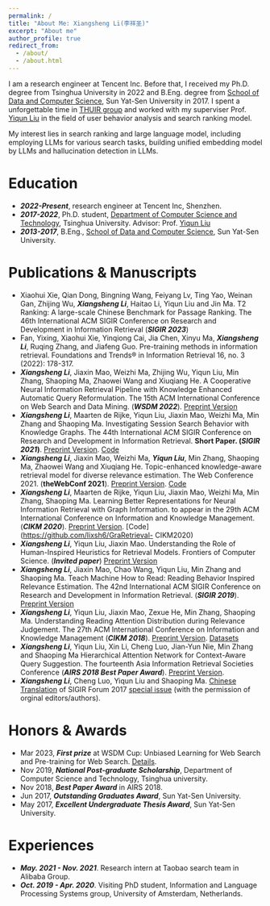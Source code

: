 ```yaml
---
permalink: /
title: "About Me: Xiangsheng Li(李祥圣)"
excerpt: "About me"
author_profile: true
redirect_from: 
  - /about/
  - /about.html
---
```


I am a research engineer at Tencent Inc. Before that, I received my Ph.D. degree from Tsinghua University in 2022 and B.Eng. degree from [School of Data and Computer Science](http://sdcs.sysu.edu.cn), Sun Yat-Sen University in 2017. I spent a unforgettable time in [THUIR group](http://www.thuir.cn/) and worked with my superviser Prof. [Yiqun Liu](http://www.thuir.cn/group/~YQLiu/) in the field of user behavior analysis and search ranking model.

My interest lies in search ranking and large language model, including employing LLMs for various search tasks, building unified embedding model by LLMs and hallucination detection in LLMs. 

Education
======
* ***2022-Present***, research engineer at Tencent Inc, Shenzhen.
* ***2017-2022***, Ph.D. student, [Department of Computer Science and Technology](http://www.cs.tsinghua.edu.cn), Tsinghua University. Advisor: Prof. [Yiqun Liu](http://www.thuir.cn/group/~YQLiu/)
* ***2013-2017***, B.Eng., [School of Data and Computer Science](http://sdcs.sysu.edu.cn), Sun Yat-Sen University.


Publications & Manuscripts
======
* Xiaohui Xie, Qian Dong, Bingning Wang, Feiyang Lv, Ting Yao, Weinan Gan, Zhijing Wu, ***Xiangsheng Li***, Haitao Li, Yiqun Liu and Jin Ma. T2 Ranking: A large-scale Chinese Benchmark for Passage Ranking. The 46th International ACM SIGIR Conference on Research and Development in Information Retrieval (***SIGIR 2023***)
* Fan, Yixing, Xiaohui Xie, Yinqiong Cai, Jia Chen, Xinyu Ma, ***Xiangsheng Li***, Ruqing Zhang, and Jiafeng Guo. Pre-training methods in information retrieval. Foundations and Trends® in Information Retrieval 16, no. 3 (2022): 178-317.
* ***Xiangsheng Li***, Jiaxin Mao, Weizhi Ma, Zhijing Wu, Yiqun Liu, Min Zhang, Shaoping Ma, Zhaowei Wang and Xiuqiang He. A Cooperative Neural Information Retrieval Pipeline with Knowledge Enhanced Automatic Query Reformulation. The 15th ACM International Conference on Web Search and Data Mining. (***WSDM 2022***). [Preprint Version](https://lixsh6.github.io/files/wsdm2022-fp-xiangsheng.pdf)
* ***Xiangsheng Li***, Maarten de Rijke, Yiqun Liu, Jiaxin Mao, Weizhi Ma, Min Zhang and Shaoping Ma. Investigating Session Search Behavior with Knowledge Graphs. The 44th International ACM SIGIR Conference on Research and Development in Information Retrieval. **Short Paper. (*SIGIR 2021*)**. [Preprint Version](http://www.thuir.cn/group/~YQLiu/publications/SIGIR2021Li.pdf). [Code](https://github.com/lixsh6/KnowledgeAnlysis-SIGIR2021-SP)
* ***Xiangsheng Li***, Jiaxin Mao, Weizhi Ma, ***Yiqun Liu***, Min Zhang, Shaoping Ma, Zhaowei Wang and Xiuqiang He. Topic-enhanced knowledge-aware retrieval model for diverse relevance estimation. The Web Conference 2021. (**theWebConf 2021**). [Preprint Version](http://www.thuir.cn/group/~YQLiu/publications/WWW2021Li.pdf). [Code](https://github.com/lixsh6/TEKM-ranker)
* ***Xiangsheng Li***, Maarten de Rijke, Yiqun Liu, Jiaxin Mao, Weizhi Ma, Min Zhang, Shaoping Ma. Learning Better Representations for Neural Information Retrieval with Graph Information. to appear in the 29th ACM International Conference on Information and Knowledge Management. (***CIKM 2020***). [Preprint Version](http://www.thuir.cn/group/~YQLiu/publications/CIKM2020Li.pdf). [Code](https://github.com/lixsh6/GraRetrieval- CIKM2020)
* ***Xiangsheng Li***, Yiqun Liu, Jiaxin Mao. Understanding the Role of Human-Inspired Heuristics for Retrieval Models. Frontiers of Computer Science. (***Invited paper***) [Preprint Version](http://www.thuir.cn/group/~YQLiu/publications/FCS2020Li.pdf)
* ***Xiangsheng Li***, Jiaxin Mao, Chao Wang, Yiqun Liu, Min Zhang and Shaoping Ma. Teach Machine How to Read: Reading Behavior Inspired Relevance Estimation. The 42nd International ACM SIGIR Conference on Research and Development in Information Retrieval.  (***SIGIR 2019***). [Preprint Version](http://www.thuir.cn/group/~YQLiu/publications/SIGIR2019Li.pdf)
* ***Xiangsheng Li***, Yiqun Liu, Jiaxin Mao, Zexue He, Min Zhang, Shaoping Ma. Understanding Reading Attention Distribution during Relevance Judgement. The 27th ACM International Conference on Information and Knowledge Management (***CIKM 2018***). [Preprint Version](http://www.thuir.cn/group/~YQLiu/publications/CIKM18Li.pdf). [Datasets](https://drive.google.com/file/d/18namIxTDGhM2udCqquKYeHQvJI1zJZ27/view?usp=sharing)
* ***Xiangsheng Li***, Yiqun Liu, Xin Li, Cheng Luo, Jian-Yun Nie, Min Zhang and Shaoping Ma Hierarchical Attention Network for Context-Aware Query Suggestion. The fourteenth Asia Information Retrieval Societies Conference (***AIRS 2018 Best Paper Award***). [Preprint Version](http://www.thuir.cn/group/~YQLiu/publications/AIRS2018Li.pdf).
* ***Xiangsheng Li***, Cheng Luo, Yiqun Liu and Shaoping Ma. [Chinese Translation](http://www.thuir.cn/group/~YQLiu/publications/SIGIRForumSI.pdf) of SIGIR Forum 2017 [special issue](http://sigir.org/forum/issues/july-special-issue-2017/) (with the permission of orginal editors/authors).




Honors & Awards
======
* Mar 2023, ***First prize*** at WSDM Cup: Unbiased Learning for Web Search and Pre-training for Web Search. [Details](https://mp.weixin.qq.com/s/v9pno270bHQiR5sZ3Llwug).
* Nov 2019, ***National Post-graduate Scholarship***, Department of Computer Science and Technology, Tsinghua university.
* Nov 2018, ***Best Paper Award*** in AIRS 2018.
* Jun 2017, ***Outstanding Graduates Award***, Sun Yat-Sen University.
* May 2017, ***Excellent Undergraduate Thesis Award***, Sun Yat-Sen University.

Experiences
======
* ***May. 2021 - Nov. 2021***. Research intern at Taobao search team in Alibaba Group.
* ***Oct. 2019 - Apr. 2020***. Visiting PhD student, Information and Language Processing Systems group, University of Amsterdam, Netherlands.

